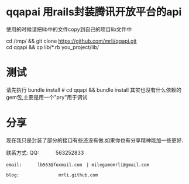 qqapai 用rails封装腾讯开放平台的api
=====



使用的时候请把lib中的文件copy到自己的项目lib文件中

cd /tmp/ && git clone https://github.com/mrli/qqapi.git \
cd qqapi && cp lib/*.rb you_project/lib/

测试
=====
请先执行 bundle install # cd qqapi && bundle install
其实也没有什么依赖的gem包,主要是用一个"pry"用于调试

分享
=====
现在我只是封装了部分的接口有些还没有做.如果你也有分享精神能加一些更好.

联系方式: 
	QQ:    　　　563252833 

	email: 　　　lb563@foxmail.com　| milegamemrli@gmail.com

	blog:				mrli.github.com 
